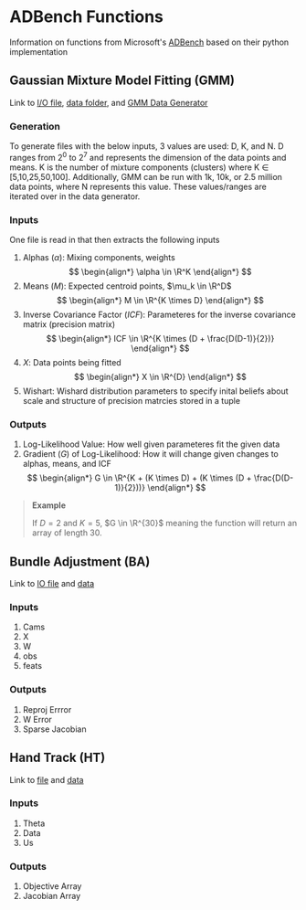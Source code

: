 # ADBench Functions

Information on functions from Microsoft's [ADBench](https://github.com/microsoft/ADBench?tab=readme-ov-file) based on their python implementation

## Gaussian Mixture Model Fitting (GMM)

Link to [I/O file](https://github.com/microsoft/ADBench/blob/master/src/python/shared/GMMData.py), [data folder](https://github.com/microsoft/ADBench/tree/master/data/gmm), and [GMM Data Generator](https://github.com/microsoft/ADBench/blob/master/data/gmm/gmm-data-gen.py)

### Generation

To generate files with the below inputs, 3 values are used: D, K, and N. D ranges from $2^0$ to $2^7$ and represents the dimension of the data points and means. K is the number of mixture components (clusters) where K $\in$ [5,10,25,50,100]. Additionally, GMM can be run with 1k, 10k, or 2.5 million data points, where N represents this value. These values/ranges are iterated over in the data generator.

### Inputs

One file is read in that then extracts the following inputs

1. Alphas ($\alpha$): Mixing components, weights
   $$
   \begin{align*}
   \alpha \in \R^K
   \end{align*}
   $$
2. Means ($M$): Expected centroid points, $\mu_k \in \R^D$
   $$
   \begin{align*}
   M \in \R^{K \times D}
   \end{align*}
   $$
3. Inverse Covariance Factor ($ICF$): Parameteres for the inverse covariance matrix (precision matrix)
   $$
   \begin{align*}
   ICF \in \R^{K \times (D + \frac{D(D-1)}{2})}
   \end{align*}
   $$
4. $X$: Data points being fitted
   $$
   \begin{align*}
   X \in \R^{D}
   \end{align*}
   $$
5. Wishart: Wishard distribution parameters to specify inital beliefs about scale and structure of precision matrcies stored in a tuple

### Outputs

1. Log-Likelihood Value: How well given parameteres fit the given data
2. Gradient ($G$) of Log-Likelihood: How it will change given changes to alphas, means, and ICF
   $$
   \begin{align*}
   G \in \R^{K + (K \times D) + (K \times (D + \frac{D(D-1)}{2}))}
   \end{align*}
   $$

> **Example**
>
> If $D = 2$ and $K = 5$, $G \in \R^{30}$ meaning the function will return an array of length 30.

## Bundle Adjustment (BA)

Link to [IO file](https://github.com/microsoft/ADBench/blob/master/src/python/shared/BAData.py) and [data](https://github.com/microsoft/ADBench/tree/master/data/ba)

### Inputs

1. Cams
2. X
3. W
4. obs
5. feats

### Outputs

1. Reproj Errror
2. W Error
3. Sparse Jacobian

## Hand Track (HT)

Link to [file](https://github.com/microsoft/ADBench/blob/master/src/python/shared/HandData.py) and [data](https://github.com/microsoft/ADBench/tree/master/data/hand)

### Inputs

1. Theta
2. Data
3. Us

### Outputs

1. Objective Array
2. Jacobian Array
